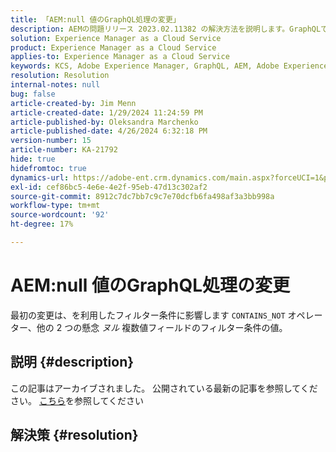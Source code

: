 ```yaml
---
title: 「AEM:null 値のGraphQL処理の変更」
description: AEMの問題リリース 2023.02.11382 の解決方法を説明します。GraphQLで行われた一部の変更が、アプリケーションコードで予期しない動作を引き起こします。
solution: Experience Manager as a Cloud Service
product: Experience Manager as a Cloud Service
applies-to: Experience Manager as a Cloud Service
keywords: KCS, Adobe Experience Manager, GraphQL, AEM, Adobe Experience Manager, null 値，Cloud Service, リリース 2023.02.11382, トラブルシューティング
resolution: Resolution
internal-notes: null
bug: false
article-created-by: Jim Menn
article-created-date: 1/29/2024 11:24:59 PM
article-published-by: Oleksandra Marchenko
article-published-date: 4/26/2024 6:32:18 PM
version-number: 15
article-number: KA-21792
hide: true
hidefromtoc: true
dynamics-url: https://adobe-ent.crm.dynamics.com/main.aspx?forceUCI=1&pagetype=entityrecord&etn=knowledgearticle&id=2daa6f9d-fdbe-ee11-9079-6045bd006268
exl-id: cef86bc5-4e6e-4e2f-95eb-47d13c302af2
source-git-commit: 8912c7dc7bb7c9c7e70dcfb6fa498af3a3bb998a
workflow-type: tm+mt
source-wordcount: '92'
ht-degree: 17%

---
```


# AEM:null 値のGraphQL処理の変更


最初の変更は、を利用したフィルター条件に影響します `CONTAINS_NOT` オペレーター、他の 2 つの懸念 *ヌル* 複数値フィールドのフィルター条件の値。

## 説明 {#description}

この記事はアーカイブされました。 公開されている最新の記事を参照してください。 [こちら](https://experienceleague.adobe.com/search.html?lang=ja#sort=relevancy)を参照してください

## 解決策 {#resolution}
